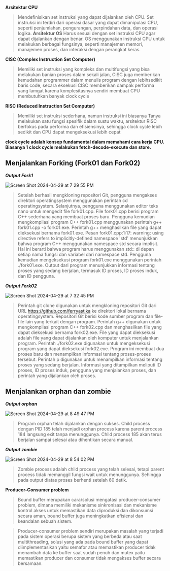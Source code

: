 **Arsitektur CPU**
>Mendefinisikan set instruksi yang dapat dijalankan oleh CPU. Set instruksi ini terdiri dari operasi dasar yang dapat dimanipulasi CPU, seperti penjumlahan, pengurangan, perpindahan data, dan operasi logika.
**Arsitektur OS**
>Harus sesuai dengan set instruksi CPU agar dapat dijalankan dengan benar. OS menggunakan instruksi CPU untuk melakukan berbagai fungsinya, seperti manajemen memori, manajemen proses, dan interaksi dengan perangkat keras.


**CISC (Complex Instruction Set Computer)**
>Memiliki set instruksi yang kompleks dan multifungsi yang bisa melakukan banian proses dalam sekali jalan, CISC juga memberikan kemudahan programmer dalam menulis program dengan lebihsedikit baris code, secara eksekusi CISC memberikan dampak performa yang lamgat karena komplesitasnya sendiri membuat CPU membutuhkan banyak clock cycle

**RISC (Reduced Instruction Set Computer)**
>Memiliki set instruksi sederhana, namun instruksi ini biasanya Tanya melakukan satu fungsi spesifik dalam sustu waktu, arsitektur RISC berfokus pada performa dan efisiensinya, sehingga clock cycle lebih sedikit dan CPU dapat mengeksekusi lebih cepat

**clock cycle adalah  konsep fundamental  dalam memahami  cara kerja CPU. Biasanya 1 clock cycle melakukan fetch-decode-execute dan store.**

## Menjalankan Forking (Fork01 dan Fork02)

***Output Fork1***

![Screen Shot 2024-04-29 at 7 29 55 PM](https://github.com/PelangiKartikaChandraKirana/SysOP24-3123521003/assets/160555525/78406ad7-4f8b-487a-8ed6-7b638e97c0a1)

>Setelah berhasil mengkloning repositori Git, pengguna mengakses direktori operatingsystem menggunakan perintah cd operatingsystem.
>Selanjutnya, pengguna menggunakan editor teks nano untuk mengedit file fork01.cpp.
>File fork01.cpp berisi program C++ sederhana yang membuat proses baru.
>Pengguna kemudian mengkompilasi program C++ fork01.cpp menggunakan perintah g++ fork01.cpp -o fork01.exe.
>Perintah g++ menghasilkan file yang dapat dieksekusi bernama fork01.exe.
>Pesan fork01.cpp:1:17: warning: using directive refers to implicitly-defined namespace 'std' menunjukkan bahwa program C++ menggunakan namespace std secara implisit. Hal ini berarti bahwa program harus menggunakan std:: di depan setiap nama fungsi dan variabel dari namespace std.
>Pengguna kemudian mengeksekusi program fork01.exe menggunakan perintah ./fork01.exe.
>Output dari program menunjukkan informasi tentang proses yang sedang berjalan, termasuk ID proses, ID proses induk, dan ID pengguna.


***Output Fork02***

![Screen Shot 2024-04-29 at 7 32 45 PM](https://github.com/PelangiKartikaChandraKirana/SysOP24-3123521003/assets/160555525/c1d6444a-7b2d-4b1a-b7f0-4e42a2a017bb)

>Perintah git clone digunakan untuk mengkloning repositori Git dari URL https://github.com/ferryastika ke direktori lokal bernama operatingsystem. Repositori Git berisi kode sumber program dan file-file lain yang terkait dengan program.
Perintah g++ digunakan untuk mengkompilasi program C++ fork02.cpp dan menghasilkan file yang dapat dieksekusi bernama fork02.exe. File yang dapat dieksekusi adalah file yang dapat dijalankan oleh komputer untuk menjalankan program.
Perintah ./fork02.exe digunakan untuk mengeksekusi program yang dapat dieksekusi fork02.exe. Program ini membuat dua proses baru dan menampilkan informasi tentang proses-proses tersebut.
Perintah p digunakan untuk menampilkan informasi tentang proses yang sedang berjalan. Informasi yang ditampilkan meliputi ID proses, ID proses induk, pengguna yang menjalankan proses, dan perintah yang dijalankan oleh proses.

## Menjalankan orphan dan zombie

***Output orphan***

![Screen Shot 2024-04-29 at 8 49 47 PM](https://github.com/PelangiKartikaChandraKirana/SysOP24-3123521003/assets/160555525/14490fe5-cbfb-4ad4-87eb-527e5b9e280f)


>Program orphan telah dijalankan dengan sukses.
Child process dengan PID 185 telah menjadi orphan process karena parent process 184 langsung exit tanpa menunggunya.
Child process 185 akan terus berjalan sampai selesai atau dihentikan secara manual.

***Output zombie***

![Screen Shot 2024-04-29 at 8 54 02 PM](https://github.com/PelangiKartikaChandraKirana/SysOP24-3123521003/assets/160555525/225c4a1f-33e6-4553-8054-21c1dd2bfd02)


>Zombie process adalah child process yang telah selesai, tetapi parent process tidak memanggil fungsi wait untuk menunggunya. Sehingga pada output diatas proses berhenti setelah 60 detik.

**Producer-Consumer problem**

>Bound buffer merupakan cara/solusi mengatasi producer-consumer problem, dimana memiliki mekanisme sinkronisasi dan mekanisme kontrol akses untuk memastikan data diproduksi dan dikonsumsi secara aman, bound buffer juga meningkatkan efisiensi dan keandalan sebuah sistem.

>Producer-consumer problem sendiri merupakan masalah yang terjadi pada sistem operasi berupa sistem yang berbeda atau saat multithreading, solusi yang ada pada bound buffer yang dapat diimplementasikan yaitu semafor atau memastikan producer tidak menambah data ke buffer saat sudah penuh dan mutex yaitu memastikan producer dan consumer tidak mengakses buffer secara bersamaan.
